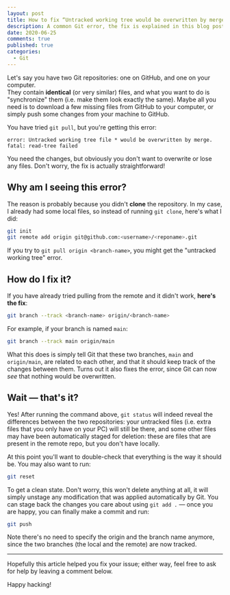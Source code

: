 ```yaml
---
layout: post
title: How to fix “Untracked working tree would be overwritten by merge” error
description: A common Git error, the fix is explained in this blog post. It happens because files aren't tracked locally, but the same files are present remotely.
date: 2020-06-25
comments: true
published: true
categories:
  - Git
---
```


Let's say you have two Git repositories: one on GitHub, and one on your computer.<br>They contain **identical** (or very similar) files, and what you want to do is "synchronize" them (i.e. make them look exactly the same). Maybe all you need is to download a few missing files from GitHub to your computer, or simply push some changes from your machine to GitHub.

You have tried `git pull`, but you're getting this error:

    error: Untracked working tree file * would be overwritten by merge.
    fatal: read-tree failed

You need the changes, but obviously you don't want to overwrite or lose any files. Don't worry, the fix is actually straightforward!

<!--more-->

## Why am I seeing this error?

The reason is probably because you didn't **clone** the repository. In my case, I already had some local files, so instead of running `git clone`, here's what I did:

``` bash
git init
git remote add origin git@github.com:<username>/<reponame>.git
```

If you try to `git pull origin <branch-name>`, you might get the "untracked working tree" error.

## How do I fix it?

If you have already tried pulling from the remote and it didn't work, **here's the fix**:

``` bash
git branch --track <branch-name> origin/<branch-name>
```

For example, if your branch is named `main`:

``` bash
git branch --track main origin/main
```

What this does is simply tell Git that these two branches, `main` and `origin/main`, are related to each other, and that it should keep track of the changes between them. Turns out it also fixes the error, since Git can now _see_ that nothing would be overwritten.

## Wait — that's it?

Yes! After running the command above, `git status` will indeed reveal the differences between the two repositories: your untracked files (i.e. extra files that you only have on your PC) will still be there, and some other files may have been automatically staged for deletion: these are files that are present in the remote repo, but you don't have locally.

At this point you'll want to double-check that everything is the way it should be. You may also want to run:

``` bash
git reset
```

To get a clean state. Don't worry, this won't delete anything at all, it will simply unstage any modification that was applied automatically by Git. You can stage back the changes you care about using `git add .` — once you are happy, you can finally make a commit and run:

``` bash
git push
```

Note there's no need to specify the origin and the branch name anymore, since the two branches (the local and the remote) are now tracked.

---

Hopefully this article helped you fix your issue; either way, feel free to ask for help by leaving a comment below.

Happy hacking!

